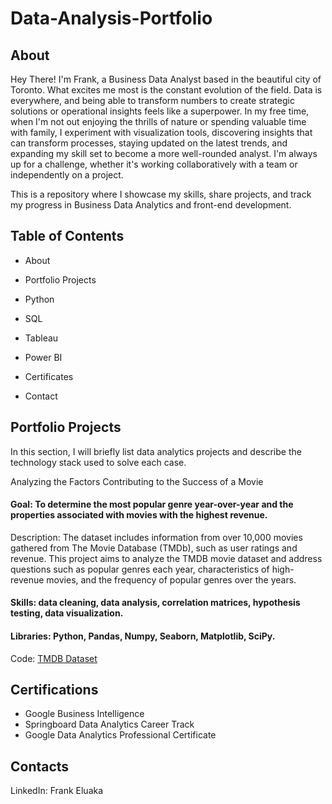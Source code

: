 # Data-Analysis-Portfolio

## About
Hey There! 
I'm Frank, a Business Data Analyst based in the beautiful city of Toronto. 
What excites me most is the constant evolution of the field. Data is everywhere, and being able to transform numbers to create strategic solutions or operational insights feels like a superpower. In my free time, when I'm not out enjoying the thrills of nature or spending valuable time with family, I experiment with visualization tools, discovering insights that can transform processes, staying updated on the latest trends, and expanding my skill set to become a more well-rounded analyst. I'm always up for a challenge, whether it's working collaboratively with a team or independently on a project.

This is a repository where I showcase my skills, share projects, and track my progress in Business Data Analytics and front-end development.

## Table of Contents

- About
- Portfolio Projects
- Python

- SQL
- Tableau
- Power BI

- Certificates
- Contact

## Portfolio Projects

In this section, I will briefly list data analytics projects and describe the technology stack used to solve each case.

Analyzing the Factors Contributing to the Success of a Movie

#### Goal: To determine the most popular genre year-over-year and the properties associated with movies with the highest revenue.

Description: The dataset includes information from over 10,000 movies gathered from The Movie Database (TMDb), such as user ratings and revenue. This project aims to analyze the TMDB movie dataset and address questions such as popular genres each year, characteristics of high-revenue movies, and the frequency of popular genres over the years.

#### Skills: data cleaning, data analysis, correlation matrices, hypothesis testing, data visualization.

#### Libraries: Python, Pandas, Numpy, Seaborn, Matplotlib, SciPy.

Code: [TMDB Dataset](https://github.com/frankie323/TMDB-Movies-Dataset/blob/a2e1f71d0393cc90859e262d23ccef7c0800b489/Analyzing%20the%20TMDB%20Dataset.ipynb)



## Certifications
- Google Business Intelligence
- Springboard Data Analytics Career Track
- Google Data Analytics Professional Certificate

## Contacts
LinkedIn: Frank Eluaka
